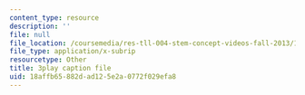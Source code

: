 ```yaml
---
content_type: resource
description: ''
file: null
file_location: /coursemedia/res-tll-004-stem-concept-videos-fall-2013/18affb65882dad125e2a0772f029efa8_nwZ9FbZtOv0.srt
file_type: application/x-subrip
resourcetype: Other
title: 3play caption file
uid: 18affb65-882d-ad12-5e2a-0772f029efa8
---
```

